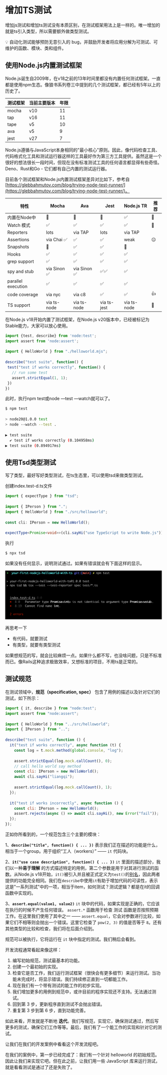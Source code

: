 
# 增加TS测试

增加js测试和增加ts测试没有本质区别，在测试框架用法上是一样的。唯一增加的就是ts引入类型，所以需要额外做类型测试。

<aside>
💡 自动化测试能够预防无意引入的 bug，并鼓励开发者将应用分解为可测试、可维护的函数、模块、类和组件。

</aside>

## 使用Node.js内置测试框架

Node.js诞生自2009年，在v18之前的13年时间里都没有内置任何测试框架。一直都是使用npm生态。像狼书系列卷三中提到的几个测试框架，都已经有5年以上的历史了。

| 测试**框架** | 当前主要版本 | 年限 |
| --- | --- | --- |
| mocha | v10 | 11 |
| tap | v16 | 11 |
| tape | v5 | 10 |
| ava | v5 | 9 |
| jest | v27 | 7 |

Node.js遵循与JavaScript本身相同的"最小核心"原则。因此，像代码检查工具、代码格式化工具和测试运行器这样的工具最好作为第三方工具提供。虽然这是一个很好的想法很长一段时间，但现在没有标准测试工具的任何语言都显得有些奇怪。Deno、Rust和Go - 它们都有自己内置的测试运行器。

目前各个测试框架和Node.js内置测试框架差异对比如下，参考自[https://glebbahmutov.com/blog/trying-node-test-runner/](https://glebbahmutov.com/blog/trying-node-test-runner/)。

| 特性 | **Mocha** | **Ava** | **Jest** | **Node.js TR** | 推荐 |
| --- | --- | --- | --- | --- | --- |
| 内置在Node中 | 🚫 | 🚫 | 🚫 | ✅ | 🎉 |
| Watch 模式 | ✅ | ✅ | ✅ | ✅ | 🎉 |
| Reporters | lots | via TAP | lots | via TAP |  |
| Assertions | via Chai ✅ | ✅ | ✅ | weak | 😑 |
| Snapshots | 🚫 | ✅ | ✅ | 🚫 |  |
| Hooks | ✅ | ✅ | ✅ | ✅ |  |
| grep support | ✅ | ✅ | ✅ | ✅ |  |
| spy and stub | via Sinon ✅ | via Sinon ✅ | ✅✅ | ✅ |  |
| parallel execution | ✅ | ✅ | ✅ | ✅ |  |
| code coverage | via nyc | via c8 | ✅ | ✅ | 👍 |
| TS support | via ts-node | via ts-node | via ts-jest | via ts-node | 🐢 |

在Node.js v18开始内置了测试框架，在Node.js v20版本中，已经被标记为Stable能力，大家可以放心使用。

```js
import {test, describe} from 'node:test';
import assert from 'node:assert';

import { HelloWorld } from "./helloworld.mjs";

describe("test suite", function() {
 test("test if works correctly", function() {
   // run some test
   assert.strictEqual(1, 1);
 })
})
```

此时，执行npm test或node —test —watch就可以了。

```bash
$ npm test

> node20@1.0.0 test
> node --watch --test .

▶ test suite
  ✔ test if works correctly (0.104958ms)
▶ test suite (0.894917ms)
```

## 使用Tsd类型测试

写了类型，最好写好类型测试，在ts生态里，可以使用tsd来做类型测试。

创建index.test-d.ts文件

```ts
import { expectType } from "tsd";

import { IPerson } from ".";
import { HelloWorld } from "./src/helloworld";

const cli: IPerson = new HelloWorld();

expectType<Promise<void>>(cli.sayHi("use TypeScript to write Node.js"));
```

执行

```bash
$ npx tsd
```

如果没有任何显示，说明测试通过。如果有错误就会有下面这样的显示。

![Untitled](img/Untitled.png)

再思考一下

- 有代码，就要测试
- 有类型，就要有类型测试

如果想规范的写，就会比较麻烦一点。如果什么都不写，也没啥问题，只是不标准而已。像Rails这种追求极致效率，又想标准的项目，不用ts是正常的。

## 测试规范

在测试领域中，**规范（specification, spec）** 包含了用例的描述以及针对它们的测试，如下所示：

```js
import { it, describe } from "node:test";
import assert from "node:assert";

import { HelloWorld } from "../src/helloworld";
import { IPerson } from "..";

describe("test suite", function () {
  it("test if works correctly", async function (t) {
    const log = t.mock.method(global.console, "log");

    assert.strictEqual(log.mock.callCount(), 0);
    // call hello world say method
    const cli: IPerson = new HelloWorld();
    await cli.sayHi("liangqi");

    assert.strictEqual(log.mock.callCount(), 1);
  });

  it("test if works incorrectly", async function () {
    const cli: IPerson = new HelloWorld();
    assert.rejects(async () => await cli.sayHi(), new Error("fail"));
  });
});
```

正如你所看到的，一个规范包含三个主要的模块：

1、**`describe("title", function() { ... })`** 表示我们正在描述的功能是什么，相当于一个group。用于组织“工人（workers）” —— `it` 代码块。

2、**`it("use case description", function() { ... })`** `it` 里面的描述部分，我们以一种**易于理解** 的方式描述特定的用例，第二个参数是用于对其进行测试的函数。从Node.js v18开始，`it()`被引入并且被正式定义为`test()`的[别名](https://nodejs.cn/api/test.html#itname-options-fn)，因此两者提供的功能完全相同。我们在`describe`中使用`it`有助于增加代码的可读性，表示这是"一系列测试"中的一项，相当于item，如何测试？测试逻辑？都是在it的回调函数中实现的。

3、**`assert.equal(value1, value2)`** `it` 块中的代码，如果实现是正确的，它应该在执行的时候不产生任何错误。
`assert.*` 函数用于检查 测试 函数是否按照预期工作。在这里我们使用了其中之一 —— `assert.equal`，它会对参数进行比较，如果它们不相等则会抛出一个错误。这里它检查了 `pow(2, 3)` 的值是否等于 `8`。还有其他类型的比较和检查，我们将在后面介绍到。

规范可以被执行，它将运行在 `it` 块中指定的测试。我们稍后会看到。

开发流程通常看起来像这样：

1. 编写初始规范，测试最基本的功能。
2. 创建一个最初始的实现。
3. 检查它是否工作，我们运行测试框架（很快会有更多细节）来运行测试。当功能未完成时，将显示错误。我们持续修正直到一切都能工作。
4. 现在我们有一个带有测试的能工作的初步实现。
5. 我们增加更多的用例到规范中，或许目前的程序实现还不支持。无法通过测试。
6. 回到第 3 步，更新程序直到测试不会抛出错误。
7. 重复第 3 步到第 6 步，直到功能完善。

如此来看，开发就是不断地 **迭代**。我们写规范，实现它，确保测试通过，然后写更多的测试，确保它们工作等等。最后，我们有了一个能工作的实现和针对它的测试。

让我们在我们的开发案例中看看这个开发流程吧。

在我们的案例中，第一步已经完成了：我们有一个针对 helloworld 的初始规范。因此让我们来实现它吧。但在此之前，让我们用一些 JavaScript 库来运行测试，就是看看测试是通过了还是失败了。
